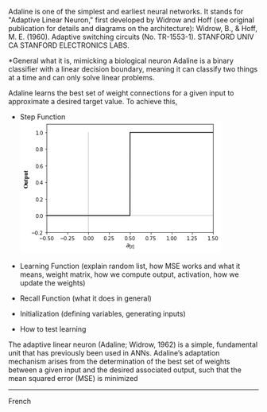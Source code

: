 Adaline is one of the simplest and earliest neural networks. It stands for "Adaptive Linear Neuron," first developed by Widrow and Hoff (see original publication for details and diagrams on the architecture):
Widrow, B., & Hoff, M. E. (1960). Adaptive switching circuits (No. TR-1553-1). STANFORD UNIV CA STANFORD ELECTRONICS LABS.

*General what it is, mimicking a biological neuron
Adaline is a binary classifier with a linear decision boundary, meaning it can classify two things at a time and can only solve linear problems. 

Adaline learns the best set of weight connections for a given input to approximate a desired target value. To achieve this, 

- Step Function
![alt text](https://github.com/Python-Club-UO/AUTOP/blob/master/Artificial%20Neural%20Networks/Step%20Function.png)

- Learning Function (explain random list, how MSE works and what it means, weight matrix, how we compute output, activation, how we update the weights)
- Recall Function (what it does in general)
- Initialization (defining variables, generating inputs)
- How to test learning

The adaptive linear neuron (Adaline; Widrow, 1962) is a simple, fundamental unit that has previously been used in ANNs. Adaline’s adaptation mechanism arises from the determination of the best set of weights between a given input and the desired associated output, such that the mean squared error (MSE) is minimized


-------

French

